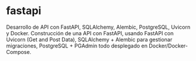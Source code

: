 # fastapi
Desarrollo de API con FastAPI, SQLAlchemy, Alembic, PostgreSQL, Uvicorn y Docker. Construcción de una API con FastAPI,  usando FastAPI con Uvicorn (Get and Post Data), SQLAlchemy + Alembic para gestionar migraciones, PostgreSQL + PGAdmin todo desplegado en Docker/Docker-Compose.
